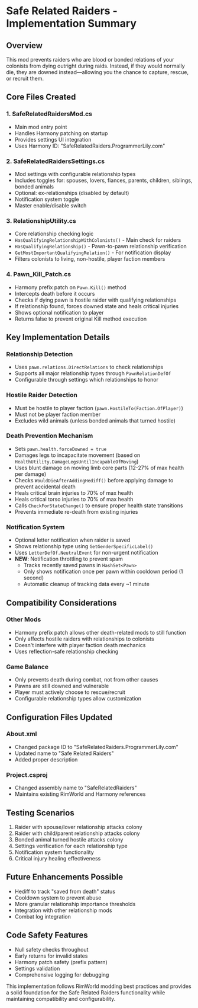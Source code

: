 # Safe Related Raiders - Implementation Summary

## Overview
This mod prevents raiders who are blood or bonded relations of your colonists from dying outright during raids. Instead, if they would normally die, they are downed instead—allowing you the chance to capture, rescue, or recruit them.

## Core Files Created

### 1. SafeRelatedRaidersMod.cs
- Main mod entry point
- Handles Harmony patching on startup
- Provides settings UI integration
- Uses Harmony ID: "SafeRelatedRaiders.ProgrammerLily.com"

### 2. SafeRelatedRaidersSettings.cs
- Mod settings with configurable relationship types
- Includes toggles for: spouses, lovers, fiances, parents, children, siblings, bonded animals
- Optional: ex-relationships (disabled by default)
- Notification system toggle
- Master enable/disable switch

### 3. RelationshipUtility.cs
- Core relationship checking logic
- `HasQualifyingRelationshipWithColonists()` - Main check for raiders
- `HasQualifyingRelationship()` - Pawn-to-pawn relationship verification
- `GetMostImportantQualifyingRelation()` - For notification display
- Filters colonists to living, non-hostile, player faction members

### 4. Pawn_Kill_Patch.cs
- Harmony prefix patch on `Pawn.Kill()` method
- Intercepts death before it occurs
- Checks if dying pawn is hostile raider with qualifying relationships
- If relationship found, forces downed state and heals critical injuries
- Shows optional notification to player
- Returns false to prevent original Kill method execution

## Key Implementation Details

### Relationship Detection
- Uses `pawn.relations.DirectRelations` to check relationships
- Supports all major relationship types through `PawnRelationDefOf`
- Configurable through settings which relationships to honor

### Hostile Raider Detection
- Must be hostile to player faction (`pawn.HostileTo(Faction.OfPlayer)`)
- Must not be player faction member
- Excludes wild animals (unless bonded animals that turned hostile)

### Death Prevention Mechanism
- Sets `pawn.health.forceDowned = true`
- Damages legs to incapacitate movement (based on `HealthUtility.DamageLegsUntilIncapableOfMoving`)
- Uses blunt damage on moving limb core parts (12-27% of max health per damage)
- Checks `WouldDieAfterAddingHediff()` before applying damage to prevent accidental death
- Heals critical brain injuries to 70% of max health
- Heals critical torso injuries to 70% of max health
- Calls `CheckForStateChange()` to ensure proper health state transitions
- Prevents immediate re-death from existing injuries

### Notification System
- Optional letter notification when raider is saved
- Shows relationship type using `GetGenderSpecificLabel()`
- Uses `LetterDefOf.NeutralEvent` for non-urgent notification
- **NEW**: Notification throttling to prevent spam
  - Tracks recently saved pawns in `HashSet<Pawn>`
  - Only shows notification once per pawn within cooldown period (1 second)
  - Automatic cleanup of tracking data every ~1 minute

## Compatibility Considerations

### Other Mods
- Harmony prefix patch allows other death-related mods to still function
- Only affects hostile raiders with relationships to colonists
- Doesn't interfere with player faction death mechanics
- Uses reflection-safe relationship checking

### Game Balance
- Only prevents death during combat, not from other causes
- Pawns are still downed and vulnerable
- Player must actively choose to rescue/recruit
- Configurable relationship types allow customization

## Configuration Files Updated

### About.xml
- Changed package ID to "SafeRelatedRaiders.ProgrammerLily.com"
- Updated name to "Safe Related Raiders"
- Added proper description

### Project.csproj
- Changed assembly name to "SafeRelatedRaiders"
- Maintains existing RimWorld and Harmony references

## Testing Scenarios
1. Raider with spouse/lover relationship attacks colony
2. Raider with child/parent relationship attacks colony
3. Bonded animal turned hostile attacks colony
4. Settings verification for each relationship type
5. Notification system functionality
6. Critical injury healing effectiveness

## Future Enhancements Possible
- Hediff to track "saved from death" status
- Cooldown system to prevent abuse
- More granular relationship importance thresholds
- Integration with other relationship mods
- Combat log integration

## Code Safety Features
- Null safety checks throughout
- Early returns for invalid states
- Harmony patch safety (prefix pattern)
- Settings validation
- Comprehensive logging for debugging

This implementation follows RimWorld modding best practices and provides a solid foundation for the Safe Related Raiders functionality while maintaining compatibility and configurability.
